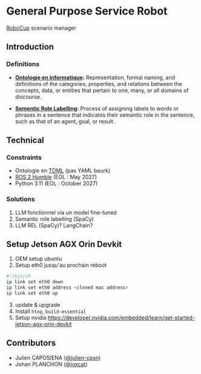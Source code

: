 # General Purpose Service Robot

[RoboCup](https://robocup.org/) scenario manager

## Introduction


### Definitions

- **[Ontologie en informatique](https://en.wikipedia.org/wiki/Ontology_(information_science)):** Representation, formal naming, and definitions of the categories, properties, and relations between the concepts, data, or entities that pertain to one, many, or all domains of discourse.

- **[Sementic Role Labelling](https://en.wikipedia.org/wiki/Semantic_role_labeling):** Process of assigning labels to words or phrases in a sentence that indicates their semantic role in the sentence, such as that of an agent, goal, or result.


## Technical

### Constraints

- Ontologie en [TOML](https://en.wikipedia.org/wiki/TOML) (pas YAML beurk)
- [ROS 2 Humble](https://docs.ros.org/en/humble/index.html) (EOL : May 2027)
- Python 3.11 (EOL : October 2027)

### Solutions

1. LLM fonctionnel via un model fine-tuned
2. Semantic role labelling (SpaCy)
3. LLM REL (SpaCy)? LangChain?

## Setup Jetson AGX Orin Devkit
1. OEM setup ubuntu
2. Setup eth0 jusqu'au prochain reboot
```sh
#!/bin/sh
ip link set eth0 down
ip link set eth0 address <cloned mac address>
ip link set eth0 up 
```
3. update & upgrade
4. Install `htop`, `build-essential`
5. Setup nvidia https://developer.nvidia.com/embedded/learn/get-started-jetson-agx-orin-devkit  


## Contributors

- Julien CAPOSIENA ([@julien-cpsn](https://github.com/Julien-cpsn))
- Johan PLANCHON ([@joxcat](https://github.com/joxcat))